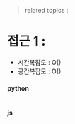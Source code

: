 > related topics :

# 접근 1 :

- 시간복잡도 : O()
- 공간복잡도 : O()

#### python

```python

```

#### js

```js

```
